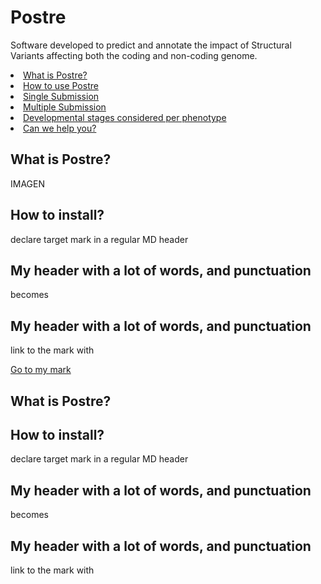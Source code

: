 # Postre
Software developed to predict and annotate the impact of Structural Variants affecting both the coding and non-coding genome.
      <li><a href="#ExplanationPostre">What is Postre?</a></li>
      <li><a href="#SoftUsage">How to use Postre</a></li>
      <li><a href="#SingleSubm">Single Submission</a></li>
      <li><a href="#MultipleSubm">Multiple Submission</a></li>
      <li><a href="#DevStages">Developmental stages considered per phenotype</a></li>
      <li><a href="#HelpSection">Can we help you?</a></li>

<h2 id>What is Postre?</h2>

IMAGEN

<h2>How to install?</h2>



declare target mark in a regular MD header
## My header with a lot of words, and punctuation
becomes

## <a name="some-text">My header with a lot of words, and punctuation</a>

link to the mark with




[Go to my mark](#some-text)

<h2 id="ExplanationPostre"> <b>What is Postre?</b> </h2>



<h2>How to install?</h2>



declare target mark in a regular MD header
## My header with a lot of words, and punctuation
becomes

## <a name="some-text">My header with a lot of words, and punctuation</a>

link to the mark with
